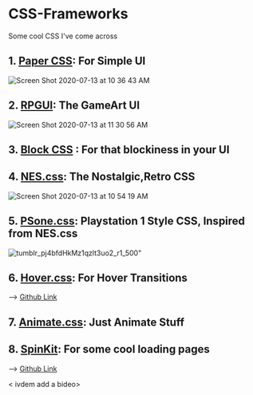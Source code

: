 # CSS-Frameworks
Some cool CSS I've come across

## 1. [Paper CSS](https://www.getpapercss.com/): For Simple UI

![Screen Shot 2020-07-13 at 10 36 43 AM](https://user-images.githubusercontent.com/45137335/87272823-fdf55700-c4f4-11ea-9f84-f9e867c28df7.png)


## 2. [RPGUI](http://ronenness.github.io/RPGUI/): The GameArt UI

![Screen Shot 2020-07-13 at 11 30 56 AM](https://user-images.githubusercontent.com/45137335/87275770-76134b00-c4fc-11ea-95af-c62ce0897cf8.png)

## 3. [Block CSS](https://thesephist.github.io/blocks.css/) : For that blockiness in your UI


## 4. [NES.css](https://nostalgic-css.github.io/NES.css/): The Nostalgic,Retro CSS

![Screen Shot 2020-07-13 at 10 54 19 AM](https://user-images.githubusercontent.com/45137335/87273620-3eee6b00-c4f7-11ea-977d-f3cd863803f6.png)

##  5. [PSone.css](https://micah5.github.io/PSone.css/): Playstation 1 Style CSS, Inspired from NES.css

   ![tumblr_pj4bfdHkMz1qzlt3uo2_r1_500](https://user-images.githubusercontent.com/45137335/87273888-e8356100-c4f7-11ea-919b-0929bab949ae.png)"

## 6. [Hover.css](http://ianlunn.github.io/Hover/): For Hover Transitions
--> [Github Link](https://github.com/IanLunn/Hover)

<Add a example GIF here rama>
  
## 7. [Animate.css](https://animate.style/): Just Animate Stuff

<Ivdem add the GIF Kutta>
  
## 8. [SpinKit](https://tobiasahlin.com/spinkit/): For some cool loading pages  
--> [Github Link](https://github.com/tobiasahlin/SpinKit)

< ivdem add a bideo>
